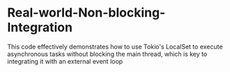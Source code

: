 # Real-world-Non-blocking-Integration
This code effectively demonstrates how to use Tokio's LocalSet to execute asynchronous tasks without blocking the main thread, which is key to integrating it with an external event loop
